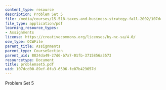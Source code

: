 ```yaml
---
content_type: resource
description: Problem Set 5
file: /media/courses/15-518-taxes-and-business-strategy-fall-2002/107dcd0089ef0fa36596fe07b429657d_problemset5.pdf
file_type: application/pdf
learning_resource_types:
- Assignments
license: https://creativecommons.org/licenses/by-nc-sa/4.0/
ocw_type: OCWFile
parent_title: Assignments
parent_type: CourseSection
parent_uid: 8824da49-27d6-b7a7-01fb-3715856a3573
resourcetype: Document
title: problemset5.pdf
uid: 107dcd00-89ef-0fa3-6596-fe07b429657d
---
```

Problem Set 5